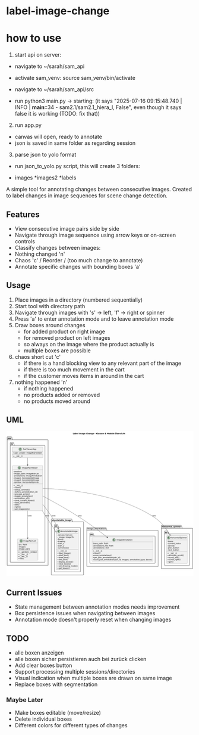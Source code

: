 # label-image-change

# how to use
1. start api on server:
- navigate to ~/sarah/sam_api
- activate sam_venv: source sam_venv/bin/activate

- navigate to ~/sarah/sam_api/src
- run python3 main.py -> starting:
(it says "2025-07-16 09:15:48.740 | INFO     | __main__:<module>:34 - sam2.1/sam2.1_hiera_l, False", even though it says false it is working (TODO: fix that))

2. run app.py
- canvas will open, ready to annotate
- json is saved in same folder as regarding session

3. parse json to yolo format
- run json_to_yolo.py script, this will create 3 folders:
* images
*images2
*labels

A simple tool for annotating changes between consecutive images. Created to label changes in image sequences for scene change detection.

## Features

- View consecutive image pairs side by side
- Navigate through image sequence using arrow keys or on-screen controls
- Classify changes between images:
- Nothing changed 'n'
- Chaos 'c' / Reorder / (too much change to annotate)
- Annotate specific changes with bounding boxes 'a'

## Usage

1. Place images in a directory (numbered sequentially)
2. Start tool with directory path
3. Navigate through images with 's' -> left, 'f' -> right or spinner
4. Press 'a' to enter annotation mode and to leave annotation mode
5. Draw boxes around changes
    - for added product on right image
    - for removed product on left images 
    - so always on the image where the product actually is
    - multiple boxes are possible
6. chaos short cut 'c'
    - if there is a hand blocking view to any relevant part of the image
    - if there is too much movement in the cart
    - if the customer moves items in around in the cart
7. nothing happened 'n'
    - if nothing happened
    - no products added or removed
    - no products moved around


## UML
![uml](image.png)

## Current Issues

- State management between annotation modes needs improvement
- Box persistence issues when navigating between images
- Annotation mode doesn't properly reset when changing images

## TODO

- alle boxen anzeigen
- alle boxen sicher persistieren auch bei zurück clicken
- Add clear boxes button
- Support processing multiple sessions/directories
- Visual indication when multiple boxes are drawn on same image
- Replace boxes with segmentation

### Maybe Later

- Make boxes editable (move/resize)
- Delete individual boxes
- Different colors for different types of changes
